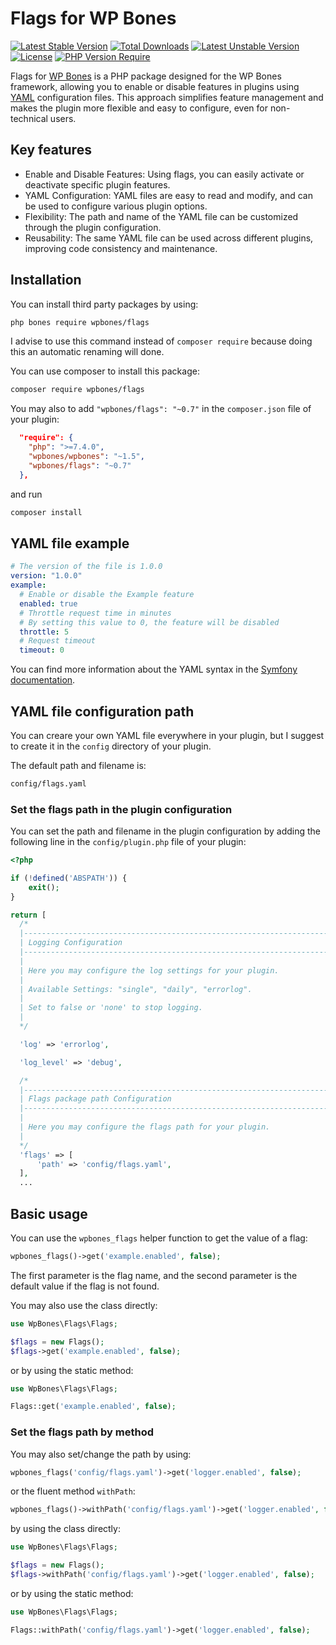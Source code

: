 # Flags for WP Bones

[![Latest Stable Version](http://poser.pugx.org/wpbones/flags/v)](https://packagist.org/packages/wpbones/flags)
[![Total Downloads](http://poser.pugx.org/wpbones/flags/downloads)](https://packagist.org/packages/wpbones/flags)
[![Latest Unstable Version](http://poser.pugx.org/wpbones/flags/v/unstable)](https://packagist.org/packages/wpbones/flags)
[![License](http://poser.pugx.org/wpbones/flags/license)](https://packagist.org/packages/wpbones/flags)
[![PHP Version Require](http://poser.pugx.org/wpbones/flags/require/php)](https://packagist.org/packages/wpbones/flags)

Flags for [WP Bones](https://wpbones.vercel.app) is a PHP package designed for the WP Bones framework, allowing you to enable or disable features in plugins using [YAML](https://yaml.org/) configuration files.
This approach simplifies feature management and makes the plugin more flexible and easy to configure, even for non-technical users.

## Key features
 - Enable and Disable Features: Using flags, you can easily activate or deactivate specific plugin features.
 - YAML Configuration: YAML files are easy to read and modify, and can be used to configure various plugin options.
 - Flexibility: The path and name of the YAML file can be customized through the plugin configuration.
 - Reusability: The same YAML file can be used across different plugins, improving code consistency and maintenance.

## Installation

You can install third party packages by using:

```sh
php bones require wpbones/flags
```

I advise to use this command instead of `composer require` because doing this an automatic renaming will done.

You can use composer to install this package:

```sh
composer require wpbones/flags
```

You may also to add `"wpbones/flags": "~0.7"` in the `composer.json` file of your plugin:

```json
  "require": {
    "php": ">=7.4.0",
    "wpbones/wpbones": "~1.5",
    "wpbones/flags": "~0.7"
  },
```

and run

```sh
composer install
```

## YAML file example

```yaml
# The version of the file is 1.0.0
version: "1.0.0"
example:
  # Enable or disable the Example feature
  enabled: true
  # Throttle request time in minutes
  # By setting this value to 0, the feature will be disabled
  throttle: 5
  # Request timeout
  timeout: 0
```

You can find more information about the YAML syntax in the [Symfony documentation](https://symfony.com/doc/current/components/yaml.html).

## YAML file configuration path

You can creare your own YAML file everywhere in your plugin, but I suggest to create it in the `config` directory of your plugin.

The default path and filename is:

```sh
config/flags.yaml
```

### Set the flags path in the plugin configuration

You can set the path and filename in the plugin configuration by adding the following line in the `config/plugin.php` file of your plugin:

```php
<?php

if (!defined('ABSPATH')) {
    exit();
}

return [
  /*
  |--------------------------------------------------------------------------
  | Logging Configuration
  |--------------------------------------------------------------------------
  |
  | Here you may configure the log settings for your plugin.
  |
  | Available Settings: "single", "daily", "errorlog".
  |
  | Set to false or 'none' to stop logging.
  |
  */

  'log' => 'errorlog',

  'log_level' => 'debug',

  /*
  |--------------------------------------------------------------------------
  | Flags package path Configuration
  |--------------------------------------------------------------------------
  |
  | Here you may configure the flags path for your plugin.
  |
  */
  'flags' => [
      'path' => 'config/flags.yaml',
  ],
  ...
```

## Basic usage

You can use the `wpbones_flags` helper function to get the value of a flag:

```php
wpbones_flags()->get('example.enabled', false);
```

The first parameter is the flag name, and the second parameter is the default value if the flag is not found.

You may also use the class directly:

```php
use WpBones\Flags\Flags;

$flags = new Flags();
$flags->get('example.enabled', false);
```

or by using the static method:

```php
use WpBones\Flags\Flags;

Flags::get('example.enabled', false);
```

### Set the flags path by method

You may also set/change the path by using:

```php
wpbones_flags('config/flags.yaml')->get('logger.enabled', false);
```

or the fluent method `withPath`:

```php
wpbones_flags()->withPath('config/flags.yaml')->get('logger.enabled', false);
```

by using the class directly:

```php
use WpBones\Flags\Flags;

$flags = new Flags();
$flags->withPath('config/flags.yaml')->get('logger.enabled', false);
```

or by using the static method:

```php
use WpBones\Flags\Flags;

Flags::withPath('config/flags.yaml')->get('logger.enabled', false);
```



